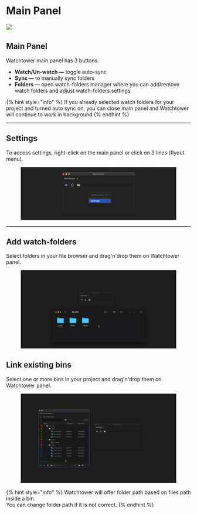 # Main Panel

![](../../.gitbook/assets/watchtower\_main\_panel.gif)

## Main Panel

Watchtower main panel has 3 buttons:

* **Watch/Un-watch —** toggle auto-sync
* **Sync —** to manually sync folders
* **Folders —** open watch-folders manager where you can add/remove watch folders and adjust watch-folders settings

{% hint style="info" %}
If you already selected watch folders for your project and turned auto sync on, you can close main panel and Watchtower will continue to work in background
{% endhint %}

***

## Settings

To access settings, right-click on the main panel or click on 3 lines (flyout menu).

<figure><img src="../../.gitbook/assets/watchtower_main_panel_settings.png" alt=""><figcaption></figcaption></figure>

***

## Add watch-folders

Select folders in your file browser and drag'n'drop them on Watchtower panel.

<figure><img src="../../.gitbook/assets/watchtower_main_panel_dnd_folders.gif" alt=""><figcaption></figcaption></figure>

## Link existing bins

Select one or more bins in your project and drag'n'drop them on Watchtower panel.

<figure><img src="../../.gitbook/assets/watchtower_main_panel_dnd_bins.gif" alt=""><figcaption></figcaption></figure>

{% hint style="info" %}
Watchtower will offer folder path based on files path inside a bin.\
You can change folder path if it is not correct.
{% endhint %}
